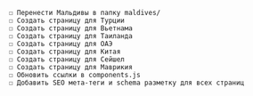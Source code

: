 
     ☐ Перенести Мальдивы в папку maldives/
     ☐ Создать страницу для Турции
     ☐ Создать страницу для Вьетнама
     ☐ Создать страницу для Таиланда
     ☐ Создать страницу для ОАЭ
     ☐ Создать страницу для Китая
     ☐ Создать страницу для Сейшел
     ☐ Создать страницу для Маврикия
     ☐ Обновить ссылки в components.js
     ☐ Добавить SEO мета-теги и schema разметку для всех страниц
